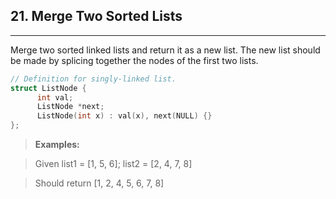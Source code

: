 ## 21. Merge Two Sorted Lists

---
Merge two sorted linked lists and return it as a new list. The new list should be made by splicing together the nodes of the first two lists.
```cpp
// Definition for singly-linked list.
struct ListNode {
      int val;
      ListNode *next;
      ListNode(int x) : val(x), next(NULL) {}
};
```
> **Examples:**

> Given list1 = [1, 5, 6]; list2 = [2, 4, 7, 8]

> Should return [1, 2, 4, 5, 6, 7, 8]